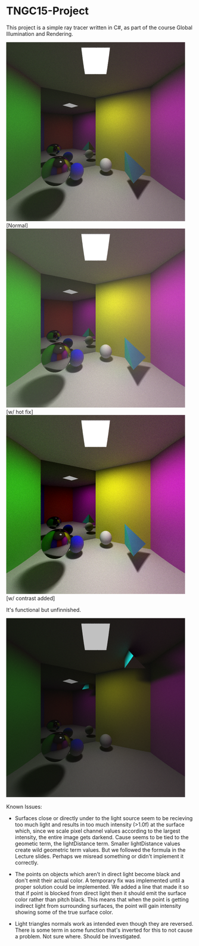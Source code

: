 # TNGC15-Project
This project is a simple ray tracer written in C#, as part of the course Global Illumination and Rendering.

![raytraced_image25spp_A](https://github.com/Nfrederiksen/TNGC15-Project/blob/master/TNCG15-simple-ray-tracer/bin/Debug/net471/ppnngg/rayTracedImage480x480_01.png?raw=true)
[Normal]
![raytraced_image25spp_B](https://github.com/Nfrederiksen/TNGC15-Project/blob/master/TNCG15-simple-ray-tracer/bin/Debug/net471/ppnngg/rayTracedImage480x480_11.png?raw=true)
[w/ hot fix]
![raytraced_image25spp_C](https://github.com/Nfrederiksen/TNGC15-Project/blob/master/TNCG15-simple-ray-tracer/bin/Debug/net471/ppnngg/rayTracedImage480x480_11_enhanced.png?raw=true)
[w/ contrast added]

It's functional but unfinnished.

![raytraced_image25spp_X](https://github.com/Nfrederiksen/TNGC15-Project/blob/master/TNCG15-simple-ray-tracer/bin/Debug/net471/ppnngg/rayTracedImage_lightdistanceFault.png?raw=true)

Known Issues:
- Surfaces close or directly under to the light source seem to be recieving too much light and results in 
too much intensity (>1.0f) at the surface which, since we scale pixel channel values according to the largest intensity,
the entire image gets darkend.
Cause seems to be tied to the geometic term, the lightDistance term. Smaller lightDistance values create wild geometric term values. But we followed the formula in the Lecture slides. Perhaps we misread something or didn't implement it correctly.

- The points on objects which aren't in direct light become black and don't emit their actual color. A temporary fix was implemented until
a proper solution could be implemented. We added a line that made it so that if point is blocked from direct
light then it should emit the surface color rather than pitch black. This means that when the point is getting indirect light
from surrounding surfaces, the point will gain intensity showing some of the true surface color.

- Light triangles normals work as intended even though they are reversed. There is some term in some function that's
inverted for this to not cause a problem. Not sure where. Should be investigated.
